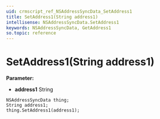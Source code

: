 ```yaml
---
uid: crmscript_ref_NSAddressSyncData_SetAddress1
title: SetAddress1(String address1)
intellisense: NSAddressSyncData.SetAddress1
keywords: NSAddressSyncData, GetAddress1
so.topic: reference
---
```


# SetAddress1(String address1)

**Parameter:** 
 - **address1** String

```crmscript
NSAddressSyncData thing;
String address1;
thing.SetAddress1(address1);
```

